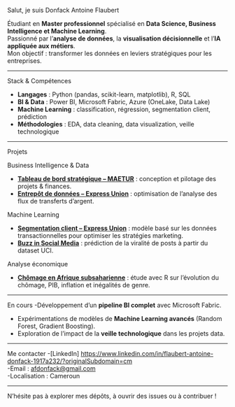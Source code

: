 Salut, je suis Donfack Antoine Flaubert  

Étudiant en **Master professionnel** spécialisé en **Data Science, Business Intelligence et Machine Learning**.  
Passionné par l’**analyse de données**, la **visualisation décisionnelle** et l’**IA appliquée aux métiers**.  
Mon objectif : transformer les données en leviers stratégiques pour les entreprises.  

---

Stack & Compétences
- **Langages** : Python (pandas, scikit-learn, matplotlib), R, SQL  
- **BI & Data** : Power BI, Microsoft Fabric, Azure (OneLake, Data Lake)  
- **Machine Learning** : classification, régression, segmentation client, prédiction  
- **Méthodologies** : EDA, data cleaning, data visualization, veille technologique  

---

Projets

Business Intelligence & Data
- [**Tableau de bord stratégique – MAETUR**](#) : conception et pilotage des projets & finances.  
- [**Entrepôt de données – Express Union**](#) : optimisation de l’analyse des flux de transferts d’argent.  

Machine Learning
- [**Segmentation client – Express Union**](#) : modèle basé sur les données transactionnelles pour optimiser les stratégies marketing.  
- [**Buzz in Social Media**](#) : prédiction de la viralité de posts à partir du dataset UCI.  

Analyse économique
- [**Chômage en Afrique subsaharienne**](#) : étude avec R sur l’évolution du chômage, PIB, inflation et inégalités de genre.  

---

En cours
-Développement d’un **pipeline BI complet** avec Microsoft Fabric.  
- Expérimentations de modèles de **Machine Learning avancés** (Random Forest, Gradient Boosting).  
- Exploration de l’impact de la **veille technologique** dans les projets data.  

---

Me contacter
-[LinkedIn] https://www.linkedin.com/in/flaubert-antoine-donfack-1917a232/?originalSubdomain=cm  
-Email : afdonfack@gmail.com  
-Localisation : Cameroun  

---

N’hésite pas à explorer mes dépôts, à ouvrir des issues ou à contribuer !

